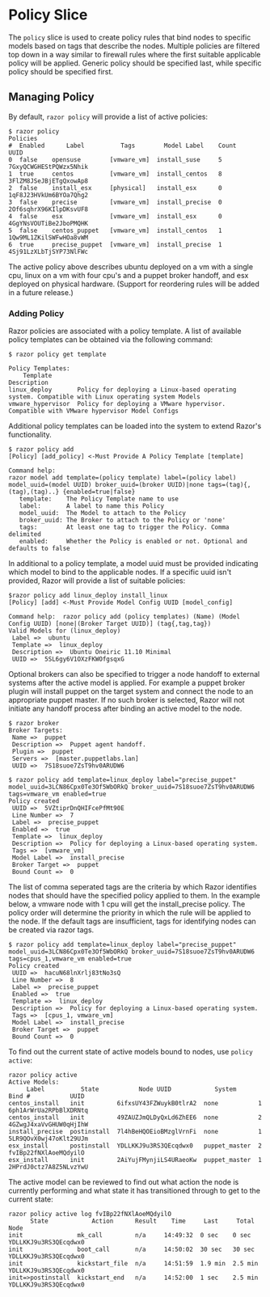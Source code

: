 # Policy Slice

The `policy` slice is used to create policy rules that bind nodes to specific models based on tags that describe the nodes. Multiple policies are filtered top down in a way similar to firewall rules where the first suitable applicable policy will be applied. Generic policy should be specified last, while specific policy should be specified first.


## Managing Policy

By default, `razor policy` will provide a list of active policies:

    $ razor policy
    Policies
    #  Enabled      Label          Tags        Model Label    Count           UUID
    0  false    opensuse        [vmware_vm]  install_suse     5      7GxyQCWGHEStPQWzx5Nhik
    1  true     centos          [vmware_vm]  install_centos   8      3FlZM8JSeJBjETgQxowAp8
    2  false    install_esx     [physical]   install_esx      0      1qF8J23HVkUm6BYOa7Qhg2
    3  false    precise         [vmware_vm]  install_precise  0      2Of6sqhrX96KIlpDKsvUF8
    4  false    esx             [vmware_vm]  install_esx      0      4GgYNsVOUTiBe2JboPMQHK
    5  false    centos_puppet   [vmware_vm]  install_centos   1      1Qw9ML1ZKilSWFwHOa8vWM
    6  true     precise_puppet  [vmware_vm]  install_precise  1      4Sj91LzXLbTjSYP73NlFWc

The active policy above describes ubuntu deployed on a vm with a single cpu, linux on a vm with four cpu's and a puppet broker handoff, and esx deployed on physical hardware. (Support for reordering rules will be added in a future release.)

### Adding Policy

Razor policies are associated with a policy template. A list of available policy templates can be obtained via the following command:

    $ razor policy get template
    
    Policy Templates:
        Template                                                  Description
    linux_deploy       Policy for deploying a Linux-based operating system. Compatible with Linux operating system Models
    vmware_hypervisor  Policy for deploying a VMware hypervisor. Compatible with VMware hypervisor Model Configs

Additional policy templates can be loaded into the system to extend Razor's functionality.

    $ razor policy add
    [Policy] [add_policy] <-Must Provide A Policy Template [template]
    
    Command help:
    razor model add template=(policy template) label=(policy label) model_uuid=(model UUID) broker_uuid=(broker UUID)|none tags=(tag){,(tag),(tag)..} {enabled=true|false}
       template:    The Policy Template name to use
       label:       A label to name this Policy
       model_uuid:  The Model to attach to the Policy
       broker_uuid: The Broker to attach to the Policy or 'none'
       tags:        At least one tag to trigger the Policy. Comma delimited
       enabled:     Whether the Policy is enabled or not. Optional and defaults to false

In additional to a policy template, a model uuid must be provided indicating which model to bind to the applicable nodes. If a specific uuid isn't provided, Razor will provide a list of suitable policies:

    $razor policy add linux_deploy install_linux
    [Policy] [add] <-Must Provide Model Config UUID [model_config]
    
    Command help:  razor policy add (policy templates) (Name) (Model Config UUID) [none|(Broker Target UUID)] (tag{,tag,tag})
    Valid Models for (linux_deploy)
     Label =>  ubuntu
     Template =>  linux_deploy
     Description =>  Ubuntu Oneiric 11.10 Minimal
     UUID =>  5SL6gy6V1OXzFKWOfgsqxG

Optional brokers can also be specified to trigger a node handoff to external systems after the active model is applied. For example a puppet broker plugin will install puppet on the target system and connect the node to an appropriate puppet master. If no such broker is selected, Razor will not initiate any handoff process after binding an active model to the node.

    $ razor broker
    Broker Targets:
     Name =>  puppet
     Description =>  Puppet agent handoff.
     Plugin =>  puppet
     Servers =>  [master.puppetlabs.lan]
     UUID =>  7S18suoe7ZsT9hv0ARUDW6

    $ razor policy add template=linux_deploy label="precise_puppet" model_uuid=3LCN86Cpx0Te3Of5WbORkQ broker_uuid=7S18suoe7ZsT9hv0ARUDW6 tags=vmware_vm enabled=true
    Policy created
     UUID =>  5VZtiprDnQHIFcePfMt90E
     Line Number =>  7
     Label =>  precise_puppet
     Enabled =>  true
     Template =>  linux_deploy
     Description =>  Policy for deploying a Linux-based operating system.
     Tags =>  [vmware_vm]
     Model Label =>  install_precise
     Broker Target =>  puppet
     Bound Count =>  0

The list of comma seperated tags are the criteria by which Razor identifies nodes that should have the specified policy applied to them. In the example below, a vmware node with 1 cpu will get the install_precise policy. The policy order will determine the priority in which the rule will be applied to the node. If the default tags are insufficient, tags for identifying nodes can be created via razor tags.

    $ razor policy add template=linux_deploy label="precise_puppet" model_uuid=3LCN86Cpx0Te3Of5WbORkQ broker_uuid=7S18suoe7ZsT9hv0ARUDW6 tags=cpus_1,vmware_vm enabled=true
    Policy created
     UUID =>  hacuN68lnXrlj83tNo3sQ
     Line Number =>  8
     Label =>  precise_puppet
     Enabled =>  true
     Template =>  linux_deploy
     Description =>  Policy for deploying a Linux-based operating system.
     Tags =>  [cpus_1, vmware_vm]
     Model Label =>  install_precise
     Broker Target =>  puppet
     Bound Count =>  0

To find out the current state of active models bound to nodes, use `policy active`:

    razor policy active
    Active Models:
         Label          State           Node UUID            System      Bind #           UUID
    centos_install   init         6ifxsUY43FZWuykB0tlrA2  none           1       6ph1ArWrUa2RPbBlXDRNtq
    centos_install   init         49ZAUZJmQLDyQxLd6ZhEE6  none           2       4GZwgJ4xaVvGHUW0qHjIhW
    install_precise  postinstall  7l4hBeHQOEioBMzglVrnFi  none           1       5LR9QOvX0wj47oKlt29UJm
    esx_install      postinstall  YDLLKKJ9u3RS3QEcqdwx0   puppet_master  2       fvIBp22fNXlAoeMQdyilO
    esx_install      init         2AiYujFMynjiLS4URaeoKw  puppet_master  1       2HPrdJ0ctz7A8Z5NLvzYwU

The active model can be reviewed to find out what action the node is currently performing and what state it has transitioned through to get to the current state:

    razor policy active log fvIBp22fNXlAoeMQdyilO
          State            Action      Result    Time     Last     Total           Node
    init               mk_call         n/a     14:49:32  0 sec    0 sec    YDLLKKJ9u3RS3QEcqdwx0
    init               boot_call       n/a     14:50:02  30 sec   30 sec   YDLLKKJ9u3RS3QEcqdwx0
    init               kickstart_file  n/a     14:51:59  1.9 min  2.5 min  YDLLKKJ9u3RS3QEcqdwx0
    init=>postinstall  kickstart_end   n/a     14:52:00  1 sec    2.5 min  YDLLKKJ9u3RS3QEcqdwx0

